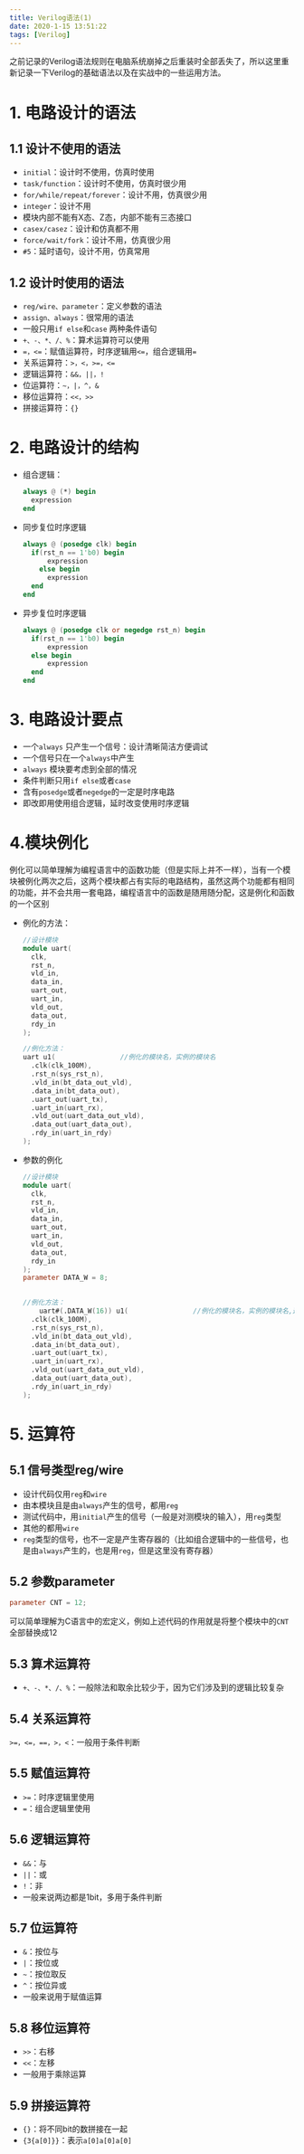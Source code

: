 ```yaml
---
title: Verilog语法(1)
date: 2020-1-15 13:51:22
tags: [Verilog]
---
```


之前记录的Verilog语法规则在电脑系统崩掉之后重装时全部丢失了，所以这里重新记录一下Verilog的基础语法以及在实战中的一些运用方法。

<!--more-->

# 1. 电路设计的语法

## 1.1 设计不使用的语法

- `initial`：设计时不使用，仿真时使用
- `task/function`：设计时不使用，仿真时很少用
- `for/while/repeat/forever`：设计不用，仿真很少用
- `integer`：设计不用
- 模块内部不能有X态、Z态，内部不能有三态接口
- `casex/casez`：设计和仿真都不用
- `force/wait/fork`：设计不用，仿真很少用
- `#5`：延时语句，设计不用，仿真常用

## 1.2 设计时使用的语法

- `reg/wire、parameter`：定义参数的语法
- `assign、always`：很常用的语法
- 一般只用`if else`和`case` 两种条件语句
- `+、-、*、/、%`：算术运算符可以使用
- `=，<=`：赋值运算符，时序逻辑用`<=`，组合逻辑用`=`
- 关系运算符：`>，<，>=，<=`
- 逻辑运算符：`&&，||，!`
- 位运算符：`~，|，^，&`
- 移位运算符：`<<，>>`
- 拼接运算符：`{}`

# 2. 电路设计的结构

- 组合逻辑：

  ```verilog
  always @ (*) begin
  	expression
  end
  ```

- 同步复位时序逻辑

  ```verilog
  always @ (posedge clk) begin
  	if(rst_n == 1'b0) begin
  		expression
      else begin
  		expression
  	end
  end
  ```

- 异步复位时序逻辑

  ```verilog
  always @ (posedge clk or negedge rst_n) begin
  	if(rst_n == 1'b0) begin
  		expression
  	else begin
  		expression
  	end
  end
  ```

# 3. 电路设计要点

- 一个`always` 只产生一个信号：设计清晰简洁方便调试
- 一个信号只在一个`always`中产生
- `always` 模块要考虑到全部的情况
- 条件判断只用`if else`或者`case`
- 含有`posedge`或者`negedge`的一定是时序电路
- 即改即用使用组合逻辑，延时改变使用时序逻辑

# 4.模块例化

例化可以简单理解为编程语言中的函数功能（但是实际上并不一样），当有一个模块被例化两次之后，这两个模块都占有实际的电路结构，虽然这两个功能都有相同的功能，并不会共用一套电路，编程语言中的函数是随用随分配，这是例化和函数的一个区别

- 例化的方法：

  ```verilog
  //设计模块
  module uart(
  	clk,
  	rst_n,
  	vld_in,
  	data_in,
  	uart_out,
  	uart_in,
  	vld_out,
  	data_out,
  	rdy_in
  );
  
  //例化方法：  
  uart u1(                //例化的模块名，实例的模块名
  	.clk(clk_100M),
  	.rst_n(sys_rst_n),
  	.vld_in(bt_data_out_vld),
  	.data_in(bt_data_out),
  	.uart_out(uart_tx),
  	.uart_in(uart_rx),
  	.vld_out(uart_data_out_vld),
  	.data_out(uart_data_out),
  	.rdy_in(uart_in_rdy)
  );
  ```

- 参数的例化

  ```verilog
  //设计模块
  module uart(
  	clk,
  	rst_n,
  	vld_in,
  	data_in,
  	uart_out,
  	uart_in,
  	vld_out,
  	data_out,
  	rdy_in
  );
  parameter DATA_W = 8;
      
  
  //例化方法：  
      uart#(.DATA_W(16)) u1(                //例化的模块名，实例的模块名,这里将模块的8位位宽改成了16位的位宽
  	.clk(clk_100M),
  	.rst_n(sys_rst_n),
  	.vld_in(bt_data_out_vld),
  	.data_in(bt_data_out),
  	.uart_out(uart_tx),
  	.uart_in(uart_rx),
  	.vld_out(uart_data_out_vld),
  	.data_out(uart_data_out),
  	.rdy_in(uart_in_rdy)
  );
  ```

# 5. 运算符

## 5.1 信号类型reg/wire

- 设计代码仅用`reg`和`wire`
- 由本模块且是由`always`产生的信号，都用`reg`
- 测试代码中，用`initial`产生的信号（一般是对测模块的输入），用`reg`类型
- 其他的都用`wire`
- `reg`类型的信号，也不一定是产生寄存器的（比如组合逻辑中的一些信号，也是由`always`产生的，也是用`reg`，但是这里没有寄存器）

## 5.2 参数parameter

```verilog
parameter CNT = 12;
```

可以简单理解为C语言中的宏定义，例如上述代码的作用就是将整个模块中的`CNT`全部替换成12

## 5.3 算术运算符

- `+、-、*、/、%`：一般除法和取余比较少于，因为它们涉及到的逻辑比较复杂

## 5.4 关系运算符

`>=，<=，==，>，<`：一般用于条件判断

## 5.5 赋值运算符

- `>=`：时序逻辑里使用
- `=`：组合逻辑里使用

## 5.6 逻辑运算符

- `&&`：与
- `||`：或
- `!`：非
- 一般来说两边都是1bit，多用于条件判断

## 5.7 位运算符

- `&`：按位与
- `|`：按位或
- `~`：按位取反
- `^`：按位异或
- 一般来说用于赋值运算

## 5.8 移位运算符

- `>>`：右移
- `<<`：左移
- 一般用于乘除运算

## 5.9 拼接运算符

- `{}`：将不同bit的数拼接在一起
- `{3{a[0]}}`：表示`a[0]a[0]a[0]`
